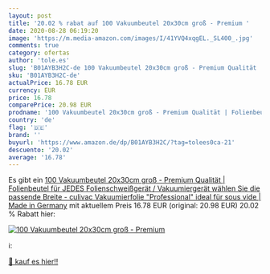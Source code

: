 ```yaml
---
layout: post
title: '20.02 % rabat auf 100 Vakuumbeutel 20x30cm groß - Premium '
date: 2020-08-28 06:19:20
image: 'https://m.media-amazon.com/images/I/41YVQ4xqgEL._SL400_.jpg'
comments: true
category: ofertas
author: 'tole.es'
slug: 'B01AYB3H2C-de 100 Vakuumbeutel 20x30cm groß - Premium Qualität |...'
sku: 'B01AYB3H2C-de'
actualPrice: 16.78 EUR
currency: EUR
price: 16.78
comparePrice: 20.98 EUR
prodname: '100 Vakuumbeutel 20x30cm groß - Premium Qualität | Folienbeutel für JEDES Folienschweißgerät / Vakuumiergerät  wählen Sie die passende Breite - culivac Vakuumierfolie "Professional"  ideal für sous vide | Made in Germany'
country: 'de'
flag: '🇩🇪'
brand: ''
buyurl: 'https://www.amazon.de/dp/B01AYB3H2C/?tag=tolees0ca-21'
descuento: '20.02'
average: '16.78'
---
```


Es gibt ein [100 Vakuumbeutel 20x30cm groß - Premium Qualität | Folienbeutel für JEDES Folienschweißgerät / Vakuumiergerät  wählen Sie die passende Breite - culivac Vakuumierfolie "Professional"  ideal für sous vide | Made in Germany](https://www.amazon.de/dp/B01AYB3H2C/?tag=tolees0ca-21) mit aktuellem Preis 16.78 EUR (original: 20.98 EUR) 20.02 % Rabatt hier:

[![100 Vakuumbeutel 20x30cm groß - Premium ](https://m.media-amazon.com/images/I/41YVQ4xqgEL._SL400_.jpg)](https://www.amazon.de/dp/B01AYB3H2C/?tag=tolees0ca-21)

ℹ️:


[🛒 kauf es hier!!](https://www.amazon.de/dp/B01AYB3H2C/?tag=tolees0ca-21)
